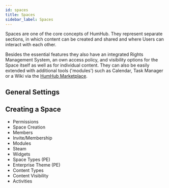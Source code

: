 ```yaml
---
id: spaces
title: Spaces
sidebar_label: Spaces
---
```


Spaces are one of the core concepts of HumHub. They represent separate sections, in which content can be created and shared and where Users can interact with each other.

Besides the essential features they also have an integrated Rights Management System, an own access policy, and visibility options for the Space itself as well as for individual content. They can also be easily extended with additional tools ('modules') such as Calendar, Task Manager or a Wiki via the [HumHub Marketplace](https://marketplace.humhub.com).

General Settings
------------

Creating a Space
------------


- Permissions
- Space Creation
- Members
- Invite/Membership
- Modules
- Steam
- Widgets
- Space Types (PE)
- Enterprise Theme (PE)
- Content Types
- Content Visibility
- Activities